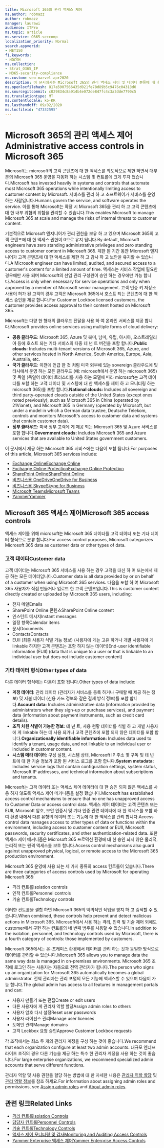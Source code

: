 ```yaml
---
title: Microsoft 365의 관리 액세스 제어
ms.author: robmazz
author: robmazz
manager: laurawi
audience: ITPro
ms.topic: article
ms.service: O365-seccomp
localization_priority: Normal
search.appverid:
- MET150
f1.keywords:
- NOCSH
ms.collection:
- Strat_O365_IP
- M365-security-compliance
ms.custom: seo-marvel-apr2020
description: 이 문서에서는 Microsoft 365의 관리 액세스 제어 및 데이터 분류에 대 한 개요를 제공 합니다.
ms.openlocfilehash: 817a5907566435d021fe78d89b5c9476c04318d0
ms.sourcegitcommit: c029834c8a914b4e072de847fc4c3a3dde7790c5
ms.translationtype: MT
ms.contentlocale: ko-KR
ms.lasthandoff: 09/02/2020
ms.locfileid: "47332595"
---
```

# <a name="administrative-access-controls-in-microsoft-365"></a><span data-ttu-id="c3e0a-103">Microsoft 365의 관리 액세스 제어</span><span class="sxs-lookup"><span data-stu-id="c3e0a-103">Administrative access controls in Microsoft 365</span></span> 

<span data-ttu-id="c3e0a-104">Microsoft는 microsoft의 고객 콘텐츠에 대 한 액세스를 의도적으로 제한 하면서 대부분의 Microsoft 365 운영을 자동화 하는 시스템 및 컨트롤에 크게 투자 했습니다.</span><span class="sxs-lookup"><span data-stu-id="c3e0a-104">Microsoft has invested heavily in systems and controls that automate most Microsoft 365 operations while intentionally limiting access to customer content by Microsoft.</span></span> <span data-ttu-id="c3e0a-105">서비스를 관리 하 고 소프트웨어가 서비스를 운영 하는 사람입니다.</span><span class="sxs-lookup"><span data-stu-id="c3e0a-105">Humans govern the service, and software operates the service.</span></span> <span data-ttu-id="c3e0a-106">이를 통해 Microsoft는 확장 시 Microsoft 365을 관리 하 고 고객 콘텐츠에 대 한 내부 위협의 위험을 관리할 수 있습니다.</span><span class="sxs-lookup"><span data-stu-id="c3e0a-106">This enables Microsoft to manage Microsoft 365 at scale and manage the risks of internal threats to customer content.</span></span>

<span data-ttu-id="c3e0a-107">기본적으로 Microsoft 엔지니어가 관리 권한을 보유 하 고 있으며 Microsoft 365의 고객 콘텐츠에 대 한 액세스 권한이 0으로 유지 됩니다.</span><span class="sxs-lookup"><span data-stu-id="c3e0a-107">By default, Microsoft engineers have zero standing administrative privileges and zero standing access to customer content in Microsoft 365.</span></span> <span data-ttu-id="c3e0a-108">제한 된 기간 동안 Microsoft 엔지니어가 고객 콘텐츠에 대 한 액세스를 제한 하 고 감사 하 고 보안을 유지할 수 있습니다.</span><span class="sxs-lookup"><span data-stu-id="c3e0a-108">A Microsoft engineer can have limited, audited, and secured access to a customer's content for a limited amount of time.</span></span> <span data-ttu-id="c3e0a-109">액세스는 서비스 작업에 필요한 경우에만 사용 되며 Microsoft의 선임 관리 구성원이 승인 하는 경우에만 가능 합니다.</span><span class="sxs-lookup"><span data-stu-id="c3e0a-109">Access is only when necessary for service operations and only when approved by a member of Microsoft senior management.</span></span> <span data-ttu-id="c3e0a-110">고객 인증 키 저장소 사용이 허가 된 고객의 경우 고객은 Microsoft 365에서 호스트 되는 콘텐츠에 대 한 액세스 승인을 제공 합니다.</span><span class="sxs-lookup"><span data-stu-id="c3e0a-110">For Customer Lockbox licensed customers, the customer provides access approval to their content hosted on Microsoft 365.</span></span>

<span data-ttu-id="c3e0a-111">Microsoft는 다양 한 형태의 클라우드 전달을 사용 하 여 온라인 서비스를 제공 합니다.</span><span class="sxs-lookup"><span data-stu-id="c3e0a-111">Microsoft provides online services using multiple forms of cloud delivery:</span></span>

- <span data-ttu-id="c3e0a-112">**공용 클라우드:** Microsoft 365, Azure 및 북미, 남미, 유럽, 아시아, 오스트레일리아 등에 호스트 되는 기타 서비스의 다중 테 넌 트 버전을 포함 합니다.</span><span class="sxs-lookup"><span data-stu-id="c3e0a-112">**Public clouds:** Includes multi-tenant versions of Microsoft 365, Azure, and other services hosted in North America, South America, Europe, Asia, Australia, etc.</span></span>
- <span data-ttu-id="c3e0a-113">**국가 클라우드:** 이전에 언급 한 것 처럼 미국 외부에 있는 sovereign 클라우드에 및 타사에서 운영 하는 모든 클라우드 (예: microsoft에서 운영 하는 microsoft 365) 및 독일 (독일어 데이터 트러스티를 사용 하는 모델에 따라 microsoft는 고객 데이터를 포함 하는 고객 데이터 및 시스템에 대 한 액세스를 제어 하 고 모니터링 하는 microsoft 365)를 포함 합니다.</span><span class="sxs-lookup"><span data-stu-id="c3e0a-113">**National clouds:** Includes all sovereign and third party-operated clouds outside of the United States (except ones noted previously), such as Microsoft 365 in China (operated by 21Vianet), and Microsoft 365 in Germany (operated by Microsoft, but under a model in which a German data trustee, Deutsche Telekom, controls and monitors Microsoft's access to customer data and systems that contain customer data).</span></span>
- <span data-ttu-id="c3e0a-114">**정부 클라우드:** 미국 정부 고객에 게 제공 되는 Microsoft 365 및 Azure 서비스를 포함 합니다.</span><span class="sxs-lookup"><span data-stu-id="c3e0a-114">**Government clouds:** Includes Microsoft 365 and Azure services that are available to United States government customers.</span></span>

<span data-ttu-id="c3e0a-115">이 문서에서 제공 하는 Microsoft 365 서비스에는 다음이 포함 됩니다.</span><span class="sxs-lookup"><span data-stu-id="c3e0a-115">For purposes of this article, Microsoft 365 services include:</span></span>

- [<span data-ttu-id="c3e0a-116">Exchange Online</span><span class="sxs-lookup"><span data-stu-id="c3e0a-116">Exchange Online</span></span>](https://docs.microsoft.com/Exchange/exchange-online)
- [<span data-ttu-id="c3e0a-117">Exchange Online Protection</span><span class="sxs-lookup"><span data-stu-id="c3e0a-117">Exchange Online Protection</span></span>](https://docs.microsoft.com/Office365/SecurityCompliance/eop/exchange-online-protection-overview)
- [<span data-ttu-id="c3e0a-118">SharePoint Online</span><span class="sxs-lookup"><span data-stu-id="c3e0a-118">SharePoint Online</span></span>](https://docs.microsoft.com/sharepoint/sharepoint-online)
- [<span data-ttu-id="c3e0a-119">비즈니스용 OneDrive</span><span class="sxs-lookup"><span data-stu-id="c3e0a-119">OneDrive for Business</span></span>](https://docs.microsoft.com/OneDrive/onedrive)
- [<span data-ttu-id="c3e0a-120">비즈니스용 Skype</span><span class="sxs-lookup"><span data-stu-id="c3e0a-120">Skype for Business</span></span>](https://docs.microsoft.com/SkypeForBusiness/skype-for-business-online)
- [<span data-ttu-id="c3e0a-121">Microsoft Teams</span><span class="sxs-lookup"><span data-stu-id="c3e0a-121">Microsoft Teams</span></span>](https://docs.microsoft.com/MicrosoftTeams/Teams-overview)
- [<span data-ttu-id="c3e0a-122">Yammer</span><span class="sxs-lookup"><span data-stu-id="c3e0a-122">Yammer</span></span>](https://docs.microsoft.com/yammer/yammer-landing-page)

## <a name="microsoft-365-access-controls"></a><span data-ttu-id="c3e0a-123">Microsoft 365 액세스 제어</span><span class="sxs-lookup"><span data-stu-id="c3e0a-123">Microsoft 365 access controls</span></span>

<span data-ttu-id="c3e0a-124">액세스 제어를 위해 microsoft는 Microsoft 365 데이터를 고객 데이터 또는 기타 데이터 형식으로 분류 합니다.</span><span class="sxs-lookup"><span data-stu-id="c3e0a-124">For access control purposes, Microsoft categorizes Microsoft 365 data as customer data or other types of data.</span></span>

### <a name="customer-data"></a><span data-ttu-id="c3e0a-125">고객 데이터</span><span class="sxs-lookup"><span data-stu-id="c3e0a-125">Customer data</span></span>

<span data-ttu-id="c3e0a-126">고객 데이터는 Microsoft 365 서비스를 사용 하는 경우 고객을 대신 하 여 또는에서 제공 하는 모든 데이터입니다.</span><span class="sxs-lookup"><span data-stu-id="c3e0a-126">Customer data is all data provided by or on behalf of a customer when using Microsoft 365 services.</span></span> <span data-ttu-id="c3e0a-127">다음을 포함 하 여 Microsoft 365 사용자가 직접 만들거나 업로드 한 고객 콘텐츠입니다.</span><span class="sxs-lookup"><span data-stu-id="c3e0a-127">This is customer content directly created or uploaded by Microsoft 365 users, including:</span></span>

- <span data-ttu-id="c3e0a-128">전자 메일</span><span class="sxs-lookup"><span data-stu-id="c3e0a-128">Emails</span></span>
- <span data-ttu-id="c3e0a-129">SharePoint Online 콘텐츠</span><span class="sxs-lookup"><span data-stu-id="c3e0a-129">SharePoint Online content</span></span>
- <span data-ttu-id="c3e0a-130">인스턴트 메시지</span><span class="sxs-lookup"><span data-stu-id="c3e0a-130">Instant messages</span></span>
- <span data-ttu-id="c3e0a-131">일정 항목</span><span class="sxs-lookup"><span data-stu-id="c3e0a-131">Calendar items</span></span>
- <span data-ttu-id="c3e0a-132">문서</span><span class="sxs-lookup"><span data-stu-id="c3e0a-132">Documents</span></span>
- <span data-ttu-id="c3e0a-133">Contacts</span><span class="sxs-lookup"><span data-stu-id="c3e0a-133">Contacts</span></span>
- <span data-ttu-id="c3e0a-134">EUII (최종 사용자 식별 가능 정보) (사용자에 게는 고유 하거나 개별 사용자에 게 linkable 하지만 고객 콘텐츠는 포함 하지 않는 데이터)</span><span class="sxs-lookup"><span data-stu-id="c3e0a-134">End-user identifiable information (EUII) (data that is unique to a user or that is linkable to an individual user but does not include customer content)</span></span>

### <a name="other-types-of-data"></a><span data-ttu-id="c3e0a-135">기타 데이터 형식</span><span class="sxs-lookup"><span data-stu-id="c3e0a-135">Other types of data</span></span>

<span data-ttu-id="c3e0a-136">다른 데이터 형식에는 다음이 포함 됩니다.</span><span class="sxs-lookup"><span data-stu-id="c3e0a-136">Other types of data include:</span></span>

- <span data-ttu-id="c3e0a-137">**계정 데이터:** 관리 데이터 (관리자가 서비스를 등록 하거나 구매할 때 제공 하는 정보) 및 지불 데이터 (신용 카드 정보와 같은 결제 방식 정보)를 포함 합니다.</span><span class="sxs-lookup"><span data-stu-id="c3e0a-137">**Account data:** Includes administrative data (information provided by administrators when they sign-up or purchase services), and payment data (information about payment instruments, such as credit card details).</span></span>
- <span data-ttu-id="c3e0a-138">**조직 차원 식별이 가능한 정보:** 테 넌 트, 사용 현황 데이터를 식별 하 고 개별 사용자에 게 linkable 하는 데 사용 되거나 고객 콘텐츠에 포함 되지 않은 데이터를 포함 합니다.</span><span class="sxs-lookup"><span data-stu-id="c3e0a-138">**Organizationally identifiable information:** Includes data used to identify a tenant, usage data, and not linkable to an individual user or included in customer content.</span></span>
- <span data-ttu-id="c3e0a-139">**시스템 메타 데이터:** 구성 설정, 시스템 상태, Microsoft IP 주소 및 구독 및 테 넌 트에 대 한 기술 정보가 포함 된 서비스 로그를 포함 합니다.</span><span class="sxs-lookup"><span data-stu-id="c3e0a-139">**System metadata:** Includes service logs that contain configuration settings, system status, Microsoft IP addresses, and technical information about subscriptions and tenants.</span></span>

<span data-ttu-id="c3e0a-140">Microsoft는 고객 데이터 또는 액세스 제어 데이터에 대 한 승인 되지 않은 액세스를 사용 하지 않도록 액세스 제어 메커니즘을 설정 했습니다.</span><span class="sxs-lookup"><span data-stu-id="c3e0a-140">Microsoft has established access control mechanisms to ensure that no one has unapproved access to Customer Data or access control data.</span></span> <span data-ttu-id="c3e0a-141">액세스 제어 데이터는 고객 콘텐츠 또는 EUII, Microsoft 암호, 보안 인증서 및 기타 인증 관련 데이터에 대 한 액세스를 포함 하 여 환경 내에서 다른 유형의 데이터 또는 기능에 대 한 액세스를 관리 합니다.</span><span class="sxs-lookup"><span data-stu-id="c3e0a-141">Access control data manages access to other types of data or functions within the environment, including access to customer content or EUII, Microsoft passwords, security certificates, and other authentication-related data.</span></span> <span data-ttu-id="c3e0a-142">또한 액세스 제어 메커니즘은 Microsoft 365 프로덕션 환경에 대 한 승인 되지 않은 물리적, 논리적 또는 원격 액세스를 보호 합니다.</span><span class="sxs-lookup"><span data-stu-id="c3e0a-142">Access control mechanisms also guard against unapproved physical, logical, or remote access to the Microsoft 365 production environment.</span></span>

<span data-ttu-id="c3e0a-143">Microsoft 365 운영에 사용 되는 세 가지 종류의 access 컨트롤이 있습니다.</span><span class="sxs-lookup"><span data-stu-id="c3e0a-143">There are three categories of access controls used by Microsoft for operating Microsoft 365:</span></span>

- <span data-ttu-id="c3e0a-144">격리 컨트롤</span><span class="sxs-lookup"><span data-stu-id="c3e0a-144">Isolation controls</span></span>
- <span data-ttu-id="c3e0a-145">인적 컨트롤</span><span class="sxs-lookup"><span data-stu-id="c3e0a-145">Personnel controls</span></span>
- <span data-ttu-id="c3e0a-146">기술 컨트롤</span><span class="sxs-lookup"><span data-stu-id="c3e0a-146">Technology controls</span></span>

<span data-ttu-id="c3e0a-147">이러한 컨트롤을 결합 하면 Microsoft 365의 악의적인 작업을 방지 하 고 검색할 수 있습니다.</span><span class="sxs-lookup"><span data-stu-id="c3e0a-147">When combined, these controls help prevent and detect malicious actions in Microsoft 365.</span></span> <span data-ttu-id="c3e0a-148">Microsoft에서 사용 하는 격리, 인력 및 기술 제어 외에도 customer에서 구현 하는 컨트롤의 네 번째 범주를 사용할 수 있습니다.</span><span class="sxs-lookup"><span data-stu-id="c3e0a-148">In addition to the isolation, personnel, and technology controls used by Microsoft, there is a fourth category of controls: those implemented by customers.</span></span>

<span data-ttu-id="c3e0a-149">Microsoft 365에서는 온-프레미스 환경에서 데이터를 관리 하는 것과 동일한 방식으로 데이터를 관리할 수 있습니다.</span><span class="sxs-lookup"><span data-stu-id="c3e0a-149">Microsoft 365 allows you to manage data the same way data is managed in on-premises environments.</span></span> <span data-ttu-id="c3e0a-150">Microsoft 365 조직에 로그인 하는 사용자는 자동으로 전역 관리자가 됩니다.</span><span class="sxs-lookup"><span data-stu-id="c3e0a-150">The person who signs up an organization for Microsoft 365 automatically becomes a global administrator.</span></span> <span data-ttu-id="c3e0a-151">전역 관리자는 관리 포털의 모든 기능에 액세스할 수 있으며 다음이 가능 합니다.</span><span class="sxs-lookup"><span data-stu-id="c3e0a-151">The global admin has access to all features in management portals and can:</span></span>

- <span data-ttu-id="c3e0a-152">사용자 만들기 또는 편집</span><span class="sxs-lookup"><span data-stu-id="c3e0a-152">Create or edit users</span></span>
- <span data-ttu-id="c3e0a-153">다른 사용자에 게 관리자 역할 할당</span><span class="sxs-lookup"><span data-stu-id="c3e0a-153">Assign admin roles to others</span></span>
- <span data-ttu-id="c3e0a-154">사용자 암호 다시 설정</span><span class="sxs-lookup"><span data-stu-id="c3e0a-154">Reset user passwords</span></span>
- <span data-ttu-id="c3e0a-155">사용자 라이선스 관리</span><span class="sxs-lookup"><span data-stu-id="c3e0a-155">Manage user licenses</span></span>
- <span data-ttu-id="c3e0a-156">도메인 관리</span><span class="sxs-lookup"><span data-stu-id="c3e0a-156">Manage domains</span></span>
- <span data-ttu-id="c3e0a-157">고객 Lockbox 요청 승인</span><span class="sxs-lookup"><span data-stu-id="c3e0a-157">Approve Customer Lockbox requests</span></span>

<span data-ttu-id="c3e0a-158">각 조직에서는 최소 두 개의 관리자 계정을 구성 하는 것이 좋습니다.</span><span class="sxs-lookup"><span data-stu-id="c3e0a-158">We recommend that each organization configure at least two admin accounts.</span></span> <span data-ttu-id="c3e0a-159">대규모 엔터프라이즈 조직의 경우 다른 기능을 제공 하는 특수 한 관리자 계정을 사용 하는 것이 좋습니다.</span><span class="sxs-lookup"><span data-stu-id="c3e0a-159">For large enterprise organizations, we recommend specialized admin accounts that serve different functions.</span></span>

<span data-ttu-id="c3e0a-160">관리자 역할 및 사용 권한을 할당 하는 방법에 대 한 자세한 내용은 [관리자 역할 할당](https://docs.microsoft.com/microsoft-365/admin/add-users/assign-admin-roles) 및 [관리 역할 정보](https://docs.microsoft.com/microsoft-365/admin/add-users/about-admin-roles)를 참조 하세요.</span><span class="sxs-lookup"><span data-stu-id="c3e0a-160">For information about assigning admin roles and permissions, see [Assign admin roles](https://docs.microsoft.com/microsoft-365/admin/add-users/assign-admin-roles) and [About admin roles](https://docs.microsoft.com/microsoft-365/admin/add-users/about-admin-roles).</span></span>

## <a name="related-links"></a><span data-ttu-id="c3e0a-161">관련 링크</span><span class="sxs-lookup"><span data-stu-id="c3e0a-161">Related Links</span></span>

- [<span data-ttu-id="c3e0a-162">격리 컨트롤</span><span class="sxs-lookup"><span data-stu-id="c3e0a-162">Isolation Controls</span></span>](microsoft-365-isolation-controls.md)
- [<span data-ttu-id="c3e0a-163">담당자 컨트롤</span><span class="sxs-lookup"><span data-stu-id="c3e0a-163">Personnel Controls</span></span>](microsoft-365-personnel-controls.md)
- [<span data-ttu-id="c3e0a-164">기술 컨트롤</span><span class="sxs-lookup"><span data-stu-id="c3e0a-164">Technology Controls</span></span>](microsoft-365-technology-controls.md)
- [<span data-ttu-id="c3e0a-165">액세스 제어 모니터링 및 감사</span><span class="sxs-lookup"><span data-stu-id="c3e0a-165">Monitoring and Auditing Access Controls</span></span>](microsoft-365-monitoring-and-auditing-access-controls.md)
- [<span data-ttu-id="c3e0a-166">Yammer Enterprise 액세스 제어</span><span class="sxs-lookup"><span data-stu-id="c3e0a-166">Yammer Enterprise Access Controls</span></span>](microsoft-365-yammer-enterprise-access-controls.md)
